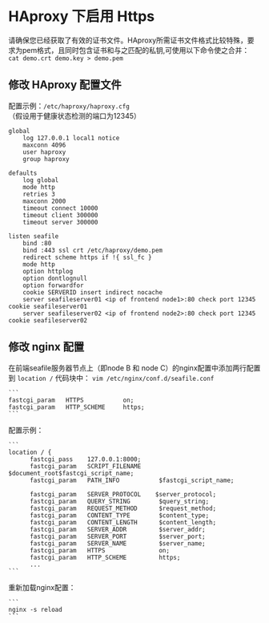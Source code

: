 # HAproxy 下启用 Https

请确保您已经获取了有效的证书文件。HAproxy所需证书文件格式比较特殊，要求为pem格式，且同时包含证书和与之匹配的私钥,可使用以下命令使之合并：
	```
	cat demo.crt demo.key > demo.pem
	```

## 修改 HAproxy 配置文件

配置示例：`/etc/haproxy/haproxy.cfg`
（假设用于健康状态检测的端口为12345）

```
global
    log 127.0.0.1 local1 notice
    maxconn 4096
    user haproxy
    group haproxy

defaults
    log global
    mode http
    retries 3
    maxconn 2000
    timeout connect 10000
    timeout client 300000
    timeout server 300000

listen seafile
    bind :80
    bind :443 ssl crt /etc/haproxy/demo.pem
    redirect scheme https if !{ ssl_fc }
    mode http
    option httplog
    option dontlognull
    option forwardfor
    cookie SERVERID insert indirect nocache
    server seafileserver01 <ip of frontend node1>:80 check port 12345 cookie seafileserver01
    server seafileserver02 <ip of frontend node2>:80 check port 12345 cookie seafileserver02
```

## 修改 nginx 配置
在前端seafile服务器节点上（即node B 和 node C）的nginx配置中添加两行配置到 `location /` 代码块中： `vim /etc/nginx/conf.d/seafile.conf`

	```
	fastcgi_param	HTTPS			on;
	fastcgi_param	HTTP_SCHEME		https;
	```

配置示例：
	
	```
	location / {
          fastcgi_pass    127.0.0.1:8000;
          fastcgi_param   SCRIPT_FILENAME     $document_root$fastcgi_script_name;
          fastcgi_param   PATH_INFO           $fastcgi_script_name;

          fastcgi_param   SERVER_PROTOCOL    $server_protocol;
          fastcgi_param   QUERY_STRING        $query_string;
          fastcgi_param   REQUEST_METHOD      $request_method;
          fastcgi_param   CONTENT_TYPE        $content_type;
          fastcgi_param   CONTENT_LENGTH      $content_length;
          fastcgi_param   SERVER_ADDR         $server_addr;
          fastcgi_param   SERVER_PORT         $server_port;
          fastcgi_param   SERVER_NAME         $server_name;
          fastcgi_param   HTTPS               on;
          fastcgi_param   HTTP_SCHEME         https;
          ...
    ```

重新加载nginx配置：
	
	```
	nginx -s reload
	```
